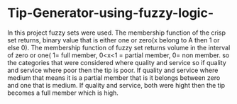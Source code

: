 # Tip-Generator-using-fuzzy-logic-
In this project fuzzy sets were used. The membership function of the crisp set returns, binary value that is either one or zero(x belong to A then 1 or else 0). The membership function of fuzzy set returns volume in the interval of zero or one( 1= full member, 0<x<1 = partial member, 0= non member. so the categories that were considered where quality and service so if quality and service where poor then the tip is poor. If quality and service where medium that means it is a partial member that is it belongs between zero and one that is medium. If quality and service, both were hight then the tip becomes a full member which is high.
